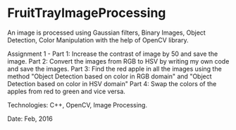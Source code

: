 # FruitTrayImageProcessing
An image is processed using Gaussian filters, Binary Images, Object Detection, Color Manipulation with the help of OpenCV library.

Assignment 1 - Part 1: Increase the contrast of image by 50 and save the image.
               Part 2: Convert the images from RGB to HSV by writing my own code and save the images.
               Part 3: Find the red apple in all the images using the method "Object Detection based on color in RGB domain" and "Object                          Detection based on color in HSV domain"
               Part 4: Swap the colors of the apples from red to green and vice versa.
               
Technologies: C++, OpenCV, Image Processing.

Date: Feb, 2016
